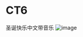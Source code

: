# CT6
圣诞快乐中文带音乐
![image](https://github.com/love99you/CT6/assets/118249630/afdb3c60-e299-425b-8766-39fee6fd8264)
